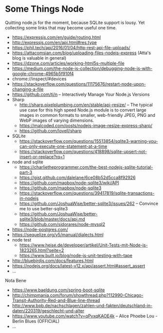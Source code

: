 # Some Things Node

Quitting node.js for the moment, because SQLite support is lousy.
Yet collecting some links that may become useful one time.

- https://expressjs.com/en/guide/routing.html
- http://expressjs.com/en/api.html#res.type
- https://phil.tech/api/2016/01/04/http-rest-api-file-uploads/
- https://attacomsian.com/blog/uploading-files-nodejs-express (Atta's blog is valuable in general)
- https://dzone.com/articles/working-html5s-multiple-file
- https://medium.com/the-node-js-collection/debugging-node-js-with-google-chrome-4965b5f910f4
- chrome://inspect/#devices
- https://stackoverflow.com/questions/11175676/restart-node-upon-changing-a-file
- https://github.com/tj/n – Interactively Manage Your Node.js Versions
- Sharp
  - http://sharp.pixelplumbing.com/en/stable/api-resize/ – The typical use case for this high speed Node.js module is to convert large images in common formats to smaller, web-friendly JPEG, PNG and WebP images of varying dimensions.
  - https://malcoded.com/posts/nodejs-image-resize-express-sharp/
  - https://github.com/lovell/sharp
- SQLite
  - https://stackoverflow.com/questions/15513854/sqlite3-warning-you-can-only-execute-one-statement-at-a-time
  - https://stackoverflow.com/questions/418898/sqlite-upsert-not-insert-or-replace?rq=1
- node and sqlite
  - https://charlietheprogrammer.com/the-best-nodejs-sqlite-tutorial-part-3
  - https://gist.github.com/dalelane/6ce08b52d5cca8f92926
  - https://github.com/mapbox/node-sqlite3/wiki/API
  - https://github.com/mapbox/node-sqlite3
  - https://stackoverflow.com/questions/39417819/sqlite-transactions-in-nodejs
  - https://github.com/JoshuaWise/better-sqlite3/issues/262 – Convince me to use better-sqlite3
  - https://github.com/JoshuaWise/better-sqlite3/blob/master/docs/api.md
  - https://github.com/sidorares/node-mysql2
- https://node-postgres.com/
- https://sequelize.org/v5/manual/dialects.html
- node test
  - https://www.heise.de/developer/artikel/Unit-Tests-mit-Node-js-1823265.html?seite=2
  - https://www.built.io/blog/node-js-unit-testing-with-tape
- http://bluebirdjs.com/docs/features.html
- https://nodejs.org/docs/latest-v12.x/api/assert.html#assert_assert
- ...
  
Nota Bene 
- https://www.baeldung.com/spring-boot-sqlite
- http://chimpmania.com/forum/showthread.php?112990-Chicago-Transit-Authority-Red-and-Blue-line-thread
- http://www.bpb.de/nachschlagen/zahlen-und-fakten/deutschland-in-daten/220319/geschlecht-und-alter
- https://www.youtube.com/watch?v=qPvxqKAOE4k – Alice Phoebe Lou - Berlin Blues (OFFICIAL)
- ...
